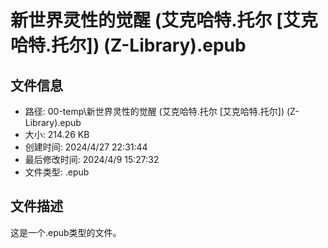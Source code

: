 ﻿# 新世界灵性的觉醒 (艾克哈特.托尔 [艾克哈特.托尔]) (Z-Library).epub

## 文件信息
- 路径: 00-temp\新世界灵性的觉醒 (艾克哈特.托尔 [艾克哈特.托尔]) (Z-Library).epub
- 大小: 214.26 KB
- 创建时间: 2024/4/27 22:31:44
- 最后修改时间: 2024/4/9 15:27:32
- 文件类型: .epub

## 文件描述
这是一个.epub类型的文件。

